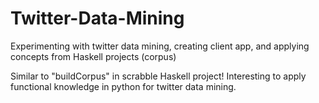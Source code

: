 # Twitter-Data-Mining
Experimenting with twitter data mining, creating client app, and applying concepts from Haskell projects (corpus)

Similar to "buildCorpus" in scrabble Haskell project! Interesting to apply functional knowledge in python for twitter data mining.
